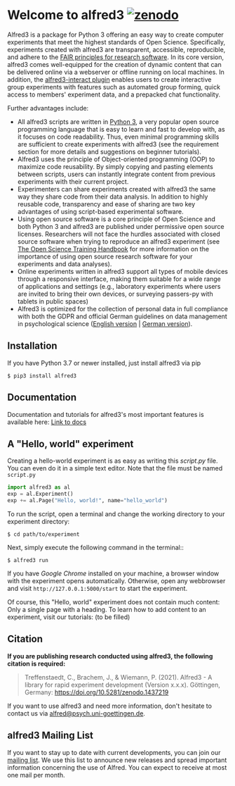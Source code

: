 # Welcome to alfred3 [![zenodo](https://zenodo.org/badge/150700371.svg)](https://zenodo.org/badge/latestdoi/150700371)

Alfred3 is a package for Python 3 offering an easy way to create
computer experiments that meet the highest standards of Open Science.
Specifically, experiments created with alfred3 are transparent,
accessible, reproducible, and adhere to the [FAIR principles for
research software](https://www.doi.org/10.3233/DS-190026). In its core
version, alfred3 comes well-equipped for the creation of dynamic
content that can be delivered online via a webserver or offline running
on local machines. In addition, the [alfred3-interact
plugin](https://github.com/jobrachem/alfred3-interact) enables users to
create interactive group experiments with features such as automated
group forming, quick access to members' experiment data, and a
prepacked chat functionality.

Further advantages include:

* All alfred3 scripts are written in [Python
  3](https://www.python.org/), a very popular open source programming
  language that is easy to learn and fast to develop with, as it
  focuses on code readability. Thus, even minimal programming skills
  are sufficient to create experiments with alfred3 (see the
  requirement section for more details and suggestions on beginner
  tutorials).
* Alfred3 uses the principle of Object-oriented programming (OOP) to
  maximize code reusability. By simply copying and pasting elements
  between scripts, users can instantly integrate content from previous
  experiments with their current project.
* Experimenters can share experiments created with alfred3 the same way
  they share code from their data analysis. In addition to highly
  reusable code, transparency and ease of sharing are two key
  advantages of using script-based experimental software.
* Using open source software is a core principle of Open Science and
  both Python 3 and alfred3 are published under permissive open source
  licenses. Researchers will not face the hurdles associated with
  closed source software when trying to reproduce an alfred3 experiment
  (see [The Open Science Training
  Handbook](https://open-science-training-handbook.gitbook.io/book/open-science-basics/open-research-software-and-open-source)
  for more information on the importance of using open source research
  software for your experiments and data analyses).
* Online experiments written in alfred3 support all types of mobile
  devices through a responsive interface, making them suitable for a wide range of applications and settings (e.g., laboratory experiments where users are invited to bring their own devices, or surveying passers-py with tablets in public spaces)
* Alfred3 is optimized for the collection of personal data in full
  compliance with both the GDPR and official German guidelines on data
  management in psychological science ([English
  version](https://www.dgps.de/fileadmin/documents/Empfehlungen/Data_Management_eng.pdf)
  | [German
  version](https://www.dgps.de/fileadmin/documents/Empfehlungen/Datenmanagement_deu.pdf)).

## Installation

If you have Python 3.7 or newer installed, just install alfred3 via pip

```
$ pip3 install alfred3
```

## Documentation

Documentation and tutorials for alfred3's most important features
is available here: [Link to docs](https://alfredo3.psych.bio.uni-goettingen.de/docs/)

## A "Hello, world" experiment

Creating a hello-world experiment is as easy as writing this *script.py*
file. You can even do it in a simple text editor. Note that the file
must be named ``script.py``

```python
import alfred3 as al
exp = al.Experiment()
exp += al.Page("Hello, world!", name="hello_world") 
```

To run the script, open a terminal and change the working directory to
your experiment directory:

```
$ cd path/to/experiment
```

Next, simply execute the following command in the terminal::

```
$ alfred3 run
```

If you have *Google Chrome* installed on your machine, a browser window 
with the experiment opens automatically. Otherwise, open any webbrowser 
and visit ``http://127.0.0.1:5000/start`` to start the experiment.

Of course, this "Hello, world" experiment does not contain much content:
Only a single page with a heading. To learn how to add content to an 
experiment, visit our tutorials: (to be filled)

## Citation

**If you are publishing research conducted using alfred3, the 
following citation is required:**

>Treffenstaedt, C., Brachem, J., & Wiemann, P. (2021). Alfred3 - A 
library for rapid experiment development (Version x.x.x). Göttingen, 
Germany: https://doi.org/10.5281/zenodo.1437219

If you want to use alfred3 and need more information, don't hesitate to 
contact us via alfred@psych.uni-goettingen.de.

## alfred3 Mailing List

If you want to stay up to date with current developments, you can join 
our [mailing list](mailto:https://listserv.gwdg.de/mailman/listinfo/Alfred).
We use this list to announce new releases and spread important 
information concerning the use of Alfred. You can expect to receive at 
most one mail per month.
